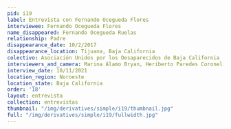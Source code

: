 ```yaml
---
pid: i19
label: Entrevista con Fernando Ocegueda Flores
interviewee: Fernando Ocegueda Flores
name_disappeared: Fernando Ocegueda Ruelas
relationship: Padre
disappearance_date: 10/2/2017
disappearance_location: Tijuana, Baja California
colectivo: Asociación Unidos por los Desaparecidos de Baja California
interviewers_and_camera: Marina Álamo Bryan, Heriberto Paredes Coronel, Rodrigo Caballero
interview_date: 10/11/2021
location_region: Noroeste
location_state: Baja California
order: '18'
layout: entrevista
collection: entrevistas
thumbnail: "/img/derivatives/simple/i19/thumbnail.jpg"
full: "/img/derivatives/simple/i19/fullwidth.jpg"
---
```

